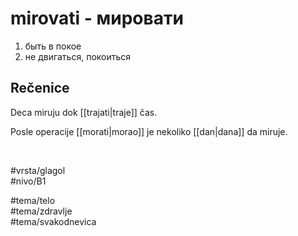 # mirovati - мировати

1. быть в покое  
2. не двигаться, покоиться

## Rečenice

Deca miruju dok [[trajati|traje]] čas.

Posle operacije [[morati|morao]] je nekoliko [[dan|dana]] da miruje.

<br>

#vrsta/glagol  
#nivo/B1  

#tema/telo  
#tema/zdravlje  
#tema/svakodnevica
